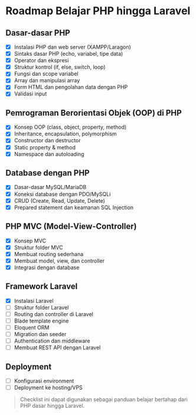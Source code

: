 # Roadmap Belajar PHP hingga Laravel

## Dasar-dasar PHP

- [x] Instalasi PHP dan web server (XAMPP/Laragon)
- [x] Sintaks dasar PHP (echo, variabel, tipe data)
- [x] Operator dan ekspresi
- [x] Struktur kontrol (if, else, switch, loop)
- [x] Fungsi dan scope variabel
- [x] Array dan manipulasi array
- [x] Form HTML dan pengolahan data dengan PHP
- [x] Validasi input

## Pemrograman Berorientasi Objek (OOP) di PHP

- [x] Konsep OOP (class, object, property, method)
- [x] Inheritance, encapsulation, polymorphism
- [x] Constructor dan destructor
- [x] Static property & method
- [x] Namespace dan autoloading

## Database dengan PHP

- [x] Dasar-dasar MySQL/MariaDB
- [x] Koneksi database dengan PDO/MySQLi
- [x] CRUD (Create, Read, Update, Delete)
- [x] Prepared statement dan keamanan SQL Injection

## PHP MVC (Model-View-Controller)

- [x] Konsep MVC
- [x] Struktur folder MVC
- [x] Membuat routing sederhana
- [x] Membuat model, view, dan controller
- [x] Integrasi dengan database

## Framework Laravel

- [x] Instalasi Laravel
- [ ] Struktur folder Laravel
- [ ] Routing dan controller di Laravel
- [ ] Blade template engine
- [ ] Eloquent ORM
- [ ] Migration dan seeder
- [ ] Authentication dan middleware
- [ ] Membuat REST API dengan Laravel

## Deployment

- [ ] Konfigurasi environment
- [ ] Deployment ke hosting/VPS

> Checklist ini dapat digunakan sebagai panduan belajar bertahap dari PHP dasar hingga Laravel.
